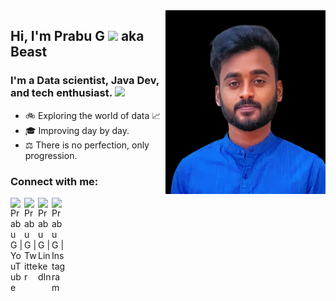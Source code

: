 
<div align="left">
<a href="#" target="__blank">
  <img src="WhatsApp Image 2023-12-10 at 10.52.27 PM.jpeg" width="256" alt="Prabu G" align="right"/>
  </a>
</div>

## Hi, I'm Prabu G <img src="https://media.giphy.com/media/5HRdeFIzjV3FMnwd0K/giphy.gif" width="50"> aka Beast
### I'm a Data scientist, Java Dev, and tech enthusiast. <img src="https://media3.giphy.com/media/NWNJHyPmIuXGxt6QnO/giphy_s.gif" width="25">

- 🚲 Exploring the world of data 📈
- 🎓 Improving day by day.
- ⚖️ There is no perfection, only progression. 


### Connect with me:

[<img align="left" alt="Prabu G | YouTube" width="22px" src="https://cdn2.iconfinder.com/data/icons/social-media-2285/512/1_Youtube_colored_svg-512.png" target="_blank" />][youtube]
[<img align="left" alt="Prabu G | Twitter" width="22px" src="https://cdn2.iconfinder.com/data/icons/social-media-2285/512/1_Twitter_colored_svg-512.png" target="_blank" />][twitter]
[<img align="left" alt="Prabu G | LinkedIn" width="22px" src="https://cdn2.iconfinder.com/data/icons/social-media-2285/512/1_Linkedin_unofficial_colored_svg-512.png" target="_blank" />][linkedin]
[<img align="left" alt="Prabu G | Instagram" width="22px" src="https://cdn2.iconfinder.com/data/icons/social-media-2285/512/1_Instagram_colored_svg_1-512.png" target="_blank" />][instagram]

<br />







[twitter]: https://twitter.com/
[youtube]: https://youtube.com/
[instagram]: https://instagram.com/
[linkedin]: https://linkedin.com/in/prabu-g
